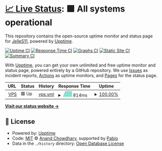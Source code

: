 # [📈 Live Status](https://JelleS11.github.io/upptime): <!--live status--> **🟩 All systems operational**

This repository contains the open-source uptime monitor and status page for [JelleS11](https://JelleS11.github.io/upptime), powered by [Upptime](https://github.com/upptime/upptime).

[![Uptime CI](https://github.com/JelleS11/upptime/workflows/Uptime%20CI/badge.svg)](https://github.com/JelleS11/upptime/actions?query=workflow%3A%22Uptime+CI%22)
[![Response Time CI](https://github.com/JelleS11/upptime/workflows/Response%20Time%20CI/badge.svg)](https://github.com/JelleS11/upptime/actions?query=workflow%3A%22Response+Time+CI%22)
[![Graphs CI](https://github.com/JelleS11/upptime/workflows/Graphs%20CI/badge.svg)](https://github.com/JelleS11/upptime/actions?query=workflow%3A%22Graphs+CI%22)
[![Static Site CI](https://github.com/JelleS11/upptime/workflows/Static%20Site%20CI/badge.svg)](https://github.com/JelleS11/upptime/actions?query=workflow%3A%22Static+Site+CI%22)
[![Summary CI](https://github.com/JelleS11/upptime/workflows/Summary%20CI/badge.svg)](https://github.com/JelleS11/upptime/actions?query=workflow%3A%22Summary+CI%22)

With [Upptime](https://upptime.js.org), you can get your own unlimited and free uptime monitor and status page, powered entirely by a GitHub repository. We use [Issues](https://github.com/JelleS11/upptime/issues) as incident reports, [Actions](https://github.com/JelleS11/upptime/actions) as uptime monitors, and [Pages](https://JelleS11.github.io/upptime) for the status page.

<!--start: status pages-->
<!-- This summary is generated by Upptime (https://github.com/upptime/upptime) -->
<!-- Do not edit this manually, your changes will be overwritten -->
<!-- prettier-ignore -->
| URL | Status | History | Response Time | Uptime |
| --- | ------ | ------- | ------------- | ------ |
| <img alt="" src="https://icons.duckduckgo.com/ip3/vps.hypergen.be.ico" height="13"> [VPS](https://vps.hypergen.be) | 🟩 Up | [vps.yml](https://github.com/JelleS11/upptime/commits/HEAD/history/vps.yml) | <details><summary><img alt="Response time graph" src="./graphs/vps/response-time-week.png" height="20"> 814ms</summary><br><a href="https://JelleS11.github.io/upptime/history/vps"><img alt="Response time 814" src="https://img.shields.io/endpoint?url=https%3A%2F%2Fraw.githubusercontent.com%2FJelleS11%2Fupptime%2FHEAD%2Fapi%2Fvps%2Fresponse-time.json"></a><br><a href="https://JelleS11.github.io/upptime/history/vps"><img alt="24-hour response time 814" src="https://img.shields.io/endpoint?url=https%3A%2F%2Fraw.githubusercontent.com%2FJelleS11%2Fupptime%2FHEAD%2Fapi%2Fvps%2Fresponse-time-day.json"></a><br><a href="https://JelleS11.github.io/upptime/history/vps"><img alt="7-day response time 814" src="https://img.shields.io/endpoint?url=https%3A%2F%2Fraw.githubusercontent.com%2FJelleS11%2Fupptime%2FHEAD%2Fapi%2Fvps%2Fresponse-time-week.json"></a><br><a href="https://JelleS11.github.io/upptime/history/vps"><img alt="30-day response time 814" src="https://img.shields.io/endpoint?url=https%3A%2F%2Fraw.githubusercontent.com%2FJelleS11%2Fupptime%2FHEAD%2Fapi%2Fvps%2Fresponse-time-month.json"></a><br><a href="https://JelleS11.github.io/upptime/history/vps"><img alt="1-year response time 814" src="https://img.shields.io/endpoint?url=https%3A%2F%2Fraw.githubusercontent.com%2FJelleS11%2Fupptime%2FHEAD%2Fapi%2Fvps%2Fresponse-time-year.json"></a></details> | <details><summary><a href="https://JelleS11.github.io/upptime/history/vps">100.00%</a></summary><a href="https://JelleS11.github.io/upptime/history/vps"><img alt="All-time uptime 100.00%" src="https://img.shields.io/endpoint?url=https%3A%2F%2Fraw.githubusercontent.com%2FJelleS11%2Fupptime%2FHEAD%2Fapi%2Fvps%2Fuptime.json"></a><br><a href="https://JelleS11.github.io/upptime/history/vps"><img alt="24-hour uptime 100.00%" src="https://img.shields.io/endpoint?url=https%3A%2F%2Fraw.githubusercontent.com%2FJelleS11%2Fupptime%2FHEAD%2Fapi%2Fvps%2Fuptime-day.json"></a><br><a href="https://JelleS11.github.io/upptime/history/vps"><img alt="7-day uptime 100.00%" src="https://img.shields.io/endpoint?url=https%3A%2F%2Fraw.githubusercontent.com%2FJelleS11%2Fupptime%2FHEAD%2Fapi%2Fvps%2Fuptime-week.json"></a><br><a href="https://JelleS11.github.io/upptime/history/vps"><img alt="30-day uptime 100.00%" src="https://img.shields.io/endpoint?url=https%3A%2F%2Fraw.githubusercontent.com%2FJelleS11%2Fupptime%2FHEAD%2Fapi%2Fvps%2Fuptime-month.json"></a><br><a href="https://JelleS11.github.io/upptime/history/vps"><img alt="1-year uptime 100.00%" src="https://img.shields.io/endpoint?url=https%3A%2F%2Fraw.githubusercontent.com%2FJelleS11%2Fupptime%2FHEAD%2Fapi%2Fvps%2Fuptime-year.json"></a></details>

<!--end: status pages-->

[**Visit our status website →**](https://JelleS11.github.io/upptime)

## 📄 License

- Powered by: [Upptime](https://github.com/upptime/upptime)
- Code: [MIT](./LICENSE) © [Anand Chowdhary](https://anandchowdhary.com), supported by [Pabio](https://pabio.com)
- Data in the `./history` directory: [Open Database License](https://opendatacommons.org/licenses/odbl/1-0/)
